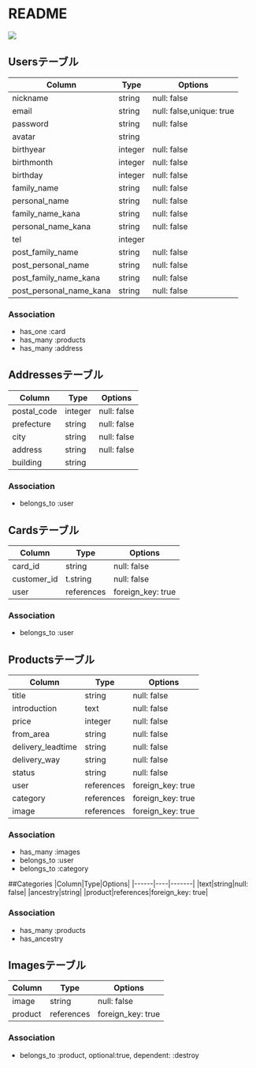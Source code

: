 # README

![](https://i.gyazo.com/32d5693cc93ca708eb68e4f8f440b6c0.png)

## Usersテーブル
|Column|Type|Options|
|------|----|-------|
|nickname|string|null: false|
|email|string|null: false,unique: true|
|password|string|null: false|
|avatar|string||
|birthyear|integer|null: false|
|birthmonth|integer|null: false|
|birthday|integer|null: false|
|family_name|string|null: false|
|personal_name|string|null: false|
|family_name_kana|string|null: false|
|personal_name_kana|string|null: false|
|tel|integer||
|post_family_name|string|null: false|
|post_personal_name|string|null: false|
|post_family_name_kana|string|null: false|
|post_personal_name_kana|string|null: false|

### Association
- has_one  :card
- has_many :products
- has_many :address


## Addressesテーブル
|Column|Type|Options|
|------|----|-------|
|postal_code|integer|null: false|
|prefecture|string|null: false|　　
|city|string|null: false|
|address|string|null: false|
|building|string||

### Association
- belongs_to  :user


## Cardsテーブル
|Column|Type|Options|
|------|----|-------|
|card_id|string|null: false|
|customer_id|t.string|null: false|
|user|references|foreign_key: true|

### Association
- belongs_to :user


## Productsテーブル
|Column|Type|Options|
|------|----|-------|
|title|string|null: false|
|introduction|text|null: false|
|price|integer|null: false|
|from_area|string|null: false|
|delivery_leadtime|string|null: false|
|delivery_way|string|null: false|
|status|string|null: false|
|user|references|foreign_key: true|
|category|references|foreign_key: true|
|image|references|foreign_key: true|

### Association
- has_many   :images
- belongs_to :user
- belongs_to :category


##Categories
|Column|Type|Options|
|------|----|-------|
|text|string|null: false|
|ancestry|string|
|product|references|foreign_key: true|

### Association
- has_many :products
- has_ancestry


## Imagesテーブル
|Column|Type|Options|
|------|----|-------|
|image|string|null: false|
|product|references|foreign_key: true|

### Association
- belongs_to :product, optional:true, dependent: :destroy
